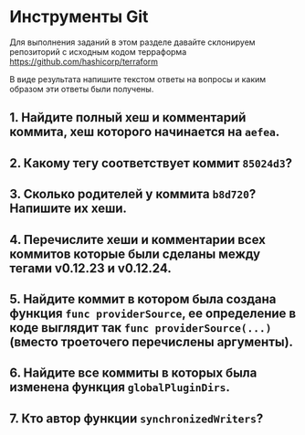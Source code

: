 # Инструменты Git

Для выполнения заданий в этом разделе давайте склонируем репозиторий с исходным кодом
терраформа https://github.com/hashicorp/terraform

В виде результата напишите текстом ответы на вопросы и каким образом эти ответы были получены.

## 1. Найдите полный хеш и комментарий коммита, хеш которого начинается на `aefea`.

## 2. Какому тегу соответствует коммит `85024d3`?

## 3. Сколько родителей у коммита `b8d720`? Напишите их хеши.

## 4. Перечислите хеши и комментарии всех коммитов которые были сделаны между тегами v0.12.23 и v0.12.24.

## 5. Найдите коммит в котором была создана функция `func providerSource`, ее определение в коде выглядит так `func providerSource(...)` (вместо троеточего перечислены аргументы).

## 6. Найдите все коммиты в которых была изменена функция `globalPluginDirs`.

## 7. Кто автор функции `synchronizedWriters`? 